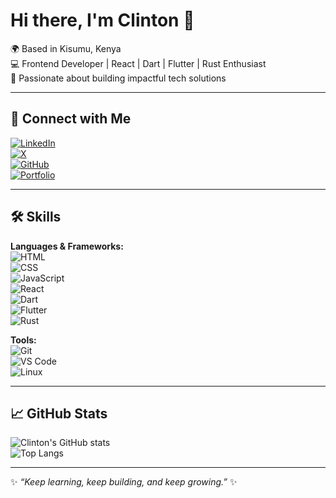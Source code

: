 # Hi there, I'm Clinton 👋  

🌍 Based in Kisumu, Kenya  
💻 Frontend Developer | React | Dart | Flutter | Rust Enthusiast  
🎯 Passionate about building impactful tech solutions  

---

## 🔗 Connect with Me  

[![LinkedIn](https://img.shields.io/badge/LinkedIn-blue?style=for-the-badge&logo=linkedin)](https://www.linkedin.com/in/YOUR-LINKEDIN)  
[![X](https://img.shields.io/badge/Twitter-black?style=for-the-badge&logo=x)](https://x.com/YOUR-USERNAME)  
[![GitHub](https://img.shields.io/badge/GitHub-181717?style=for-the-badge&logo=github)](https://github.com/YOUR-USERNAME)  
[![Portfolio](https://img.shields.io/badge/Portfolio-%23f39c12?style=for-the-badge&logo=firefox)](https://yourportfolio.com)  

---

## 🛠️ Skills  

**Languages & Frameworks:**  
![HTML](https://img.shields.io/badge/HTML5-e34f26?style=for-the-badge&logo=html5&logoColor=white)  
![CSS](https://img.shields.io/badge/CSS3-1572B6?style=for-the-badge&logo=css3&logoColor=white)  
![JavaScript](https://img.shields.io/badge/JavaScript-f7df1e?style=for-the-badge&logo=javascript&logoColor=black)  
![React](https://img.shields.io/badge/React-61dafb?style=for-the-badge&logo=react&logoColor=black)  
![Dart](https://img.shields.io/badge/Dart-0175C2?style=for-the-badge&logo=dart&logoColor=white)  
![Flutter](https://img.shields.io/badge/Flutter-02569B?style=for-the-badge&logo=flutter&logoColor=white)  
![Rust](https://img.shields.io/badge/Rust-000000?style=for-the-badge&logo=rust&logoColor=white)  

**Tools:**  
![Git](https://img.shields.io/badge/Git-F05032?style=for-the-badge&logo=git&logoColor=white)  
![VS Code](https://img.shields.io/badge/VS_Code-0078d7?style=for-the-badge&logo=visual-studio-code&logoColor=white)  
![Linux](https://img.shields.io/badge/Linux-FCC624?style=for-the-badge&logo=linux&logoColor=black)  

---

## 📈 GitHub Stats  

![Clinton's GitHub stats](https://github-readme-stats.vercel.app/api?username=YOUR-USERNAME&show_icons=true&theme=radical)  
![Top Langs](https://github-readme-stats.vercel.app/api/top-langs/?username=YOUR-USERNAME&layout=compact&theme=radical)  

---

✨ _“Keep learning, keep building, and keep growing.”_ ✨  
